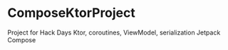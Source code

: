 # ComposeKtorProject
Project for Hack Days
Ktor, coroutines, ViewModel, serialization 
Jetpack Compose 
